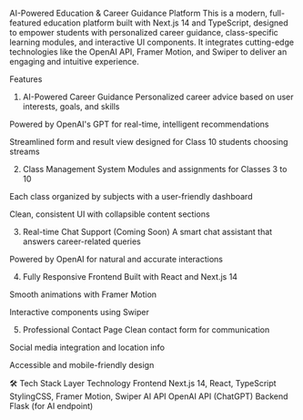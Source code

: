 AI-Powered Education & Career Guidance Platform
This is a modern, full-featured education platform built with Next.js 14 and TypeScript, designed to empower students with personalized career guidance, class-specific learning modules, and interactive UI components. It integrates cutting-edge technologies like the OpenAI API, Framer Motion, and Swiper to deliver an engaging and intuitive experience.

 Features
1. AI-Powered Career Guidance
Personalized career advice based on user interests, goals, and skills

Powered by OpenAI's GPT for real-time, intelligent recommendations

Streamlined form and result view designed for Class 10 students choosing streams

2. Class Management System
Modules and assignments for Classes 3 to 10

Each class organized by subjects with a user-friendly dashboard

Clean, consistent UI with collapsible content sections

3. Real-time Chat Support (Coming Soon)
A smart chat assistant that answers career-related queries

Powered by OpenAI for natural and accurate interactions

4. Fully Responsive Frontend
Built with React and Next.js 14

Smooth animations with Framer Motion

Interactive components using Swiper

5. Professional Contact Page
Clean contact form for communication

Social media integration and location info

Accessible and mobile-friendly design

🛠️ Tech Stack
Layer	Technology
Frontend	Next.js 14, React, TypeScript
StylingCSS, Framer Motion, Swiper
AI API	OpenAI API (ChatGPT)
Backend	Flask (for AI endpoint)

